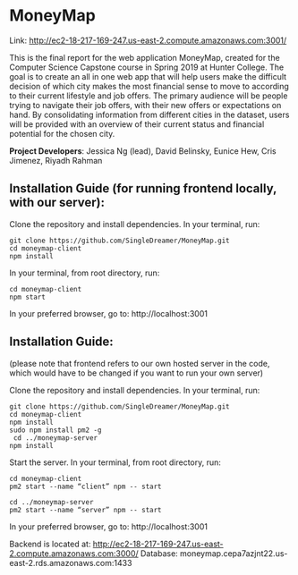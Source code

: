 # MoneyMap

Link: http://ec2-18-217-169-247.us-east-2.compute.amazonaws.com:3001/

This is the final report for the web application MoneyMap, created for the Computer Science Capstone course in Spring 2019 at Hunter College. The goal is to create an all in one web app that will help users make the difficult decision of which city makes the most financial sense to move to according to their current lifestyle and job offers. The primary audience will be people trying to navigate their job offers, with their new offers or expectations on hand. By consolidating information from different cities in the dataset, users will be provided with an overview of their current status and financial potential for the chosen city.

<b>Project Developers</b>: Jessica Ng (lead), David Belinsky, Eunice Hew, Cris Jimenez, Riyadh Rahman

## Installation Guide (for running frontend locally, with our server):

Clone the repository and install dependencies. In your terminal, run:
```
git clone https://github.com/SingleDreamer/MoneyMap.git
cd moneymap-client
npm install
```
In your terminal, from root directory, run:
```
cd moneymap-client
npm start
```

In your preferred browser, go to: http://localhost:3001 

## Installation Guide:

(please note that frontend refers to our own hosted server in the code, which would have to be changed if you want to run your own server)

Clone the repository and install dependencies. In your terminal, run:
```
git clone https://github.com/SingleDreamer/MoneyMap.git
cd moneymap-client
npm install
sudo npm install pm2 -g
 cd ../moneymap-server
npm install
```

Start the server. In your terminal, from root directory, run:
```
cd moneymap-client
pm2 start --name “client” npm -- start

cd ../moneymap-server
pm2 start --name “server” npm -- start
```

In your preferred browser, go to: http://localhost:3001 

Backend is located at: http://ec2-18-217-169-247.us-east-2.compute.amazonaws.com:3000/
Database: moneymap.cepa7azjnt22.us-east-2.rds.amazonaws.com:1433 

